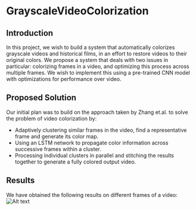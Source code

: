 # GrayscaleVideoColorization

## Introduction
In this project, we wish to build a system that automatically colorizes grayscale videos and historical films,
in an effort to restore videos to their original colors. We propose a system that deals with two issues in
particular: colorizing frames in a video, and optimizing this process across multiple frames. We wish to
implement this using a pre-trained CNN model with optimizations for performance over video.

## Proposed Solution
Our initial plan was to build on the approach taken by Zhang et.al. to solve the problem of video
colorization by:
- Adaptively clustering similar frames in the video, find a representative frame and generate its color
map.
- Using an LSTM network to propagate color information across successive frames within a cluster.
- Processing individual clusters in parallel and stitching the results together to generate a fully colored
output video.

## Results
We have obtained the following results on different frames of a video:
![Alt text](https://github.com/ginnikakkar20/GrayscaleVideoColorization/tree/master/data/images/Cheetah.png?raw=true "Figure 1: Sample frames extracted from video and the colored output from our model")


